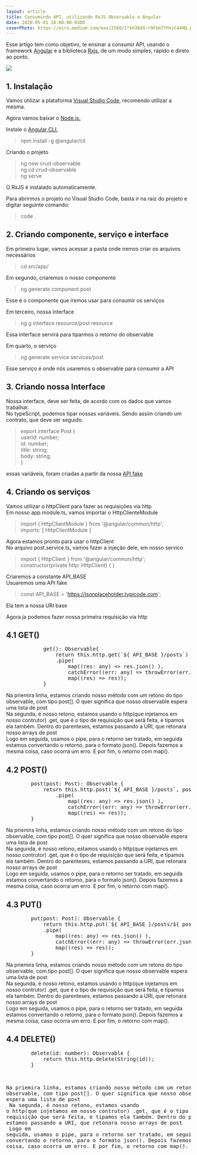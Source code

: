 ```yaml
---
layout: article
title: Consumindo API, utilizando RxJS Observable e Angular
date: 2020-05-01 18:00:00-0300
coverPhoto: https://miro.medium.com/max/2560/1*kh36dX-r9FGmTYhVzC44HQ.png
---
```


Esse artigo tem como objetivo, te ensinar a consumir API, usando o framework <a href="https://angular.io/" target="_blank">Angular</a> e a biblioteca <a href="https://rxjs-dev.firebaseapp.com/" target="_blank">Rxjs</a>, de um modo simples, rápido e direto ao ponto.

![](https://miro.medium.com/max/2560/1*kh36dX-r9FGmTYhVzC44HQ.png)

## 1. Instalação

Vamos utilizar a plataforma <a href="https://code.visualstudio.com/" target="_blank">Visual Studio Code</a>, recomendo utilizar a mesma.

Agora vamos baixar o <a href="https://nodejs.org/en/" target="_blank">Node.js.</a>

Instale o <a href="https://cli.angular.io/" target="_blank">Angular CLI.</a>
> npm install -g @angular/cli 

Criando o projeto

> ng new crud-observable<br>
> ng cd crud-observable<br>
> ng serve<br>

O RxJS é instalado automaticamente.

Para abrirmos o projeto no Visual Studio Code, basta ir na raiz do projeto e digitar seguinte comando:

> code .

## 2. Criando componente, serviço e interface

Em primeiro lugar, vamos acessar a pasta onde iremos criar os arquivos necessários
> cd src/app/

Em segundo, criaremos o nosso componente 

> ng generate component post

Esse é o componente que iremos usar para consumir os serviços<br>

Em terceiro, nossa interface

> ng g interface resource/post resource

Essa interface servirá para tiparmos o retorno do observable

Em quarto, o serviço 

> ng generate service services/post

Esse serviço é onde nós usaremos o observable para consumir a API

## 3. Criando nossa Interface

Nossa interface, deve ser feita, de  acordo com os dados que vamos trabalhar.<br>
No typeScript, podemos tipar nossas variáveis. Sendo assim criando um contrato, que deve ser seguido.

> export interface Post {<br>
>     userId: number;<br>
>     id: number;<br>
>     title: string;<br>
>     body: string;<br>
> }

essas variáveis, foram criadas a partir da nossa <a href="https://jsonplaceholder.typicode.com/posts" target="_blank">API fake</a>

## 4. Criando os serviços

Vamos utilizar o httpClient para fazer as requisições via http<br> 
Em nosso app.module.ts, vamos importar o HttpClienteModule

> import { HttpClientModule } from '@angular/common/http';<br>
> imports: [ HttpClientModule ]<br>

Agora estamos pronto para usar o httpClient<br>
No arquivo post.service.ts, vamos fazer a injeção dele, em nosso servico

> import { HttpClient } from '@angular/common/http';<br>
> constructor(private http: HttpClient) { }

Criaremos a constante API_BASE<br>
Usuaremos uma API fake

> const API_BASE = 'https://jsonplaceholder.typicode.com'; 

Ela tem a nossa URI base<br>

Agora ja podemos fazer nossa primeira requisição via http<br>

## 4.1 GET()

<pre class="pure">
            get(): Observable<Post[]>{
                return this.http.get<Post[]>(`${ API_BASE }/posts`)
                .pipe(
                    map((res: any) => res.json() ),
                    catchError((err: any) => throwError(err.json())),
                    map((res) => res));
            }
</pre>

Na priemira linha, estamos criando nosso método com um retono do tipo observable, com tipo post[]. O quer significa que nosso observable espera uma lista de post<br>
Na segunda, é nosso retono, estamos usando o http(que injetamos em nosso contrutor) .get, que é o tipo de requisição que será feita, e tipamos ela também. Dentro do parenteses, estamos passando a URI, que retonara nosso arrays de post<br>
Logo em seguida, usamos o pipe, para o retorno ser tratado, em seguida estamos convertando o retorno, para o formato json(). Depois fazemos a mesma coisa, caso ocorra um erro. E por fim, o retorno com map().

## 4.2 POST()

<pre class="pure">
        post(post: Post): Observable<Post> {
            return this.http.post(`${ API_BASE }/posts`, post)
                .pipe(
                    map((res: any) => res.json() ),
                    catchError((err: any) => throwError(err.json())),
                    map((res) => res));
        }
</pre>

Na priemira linha, estamos criando nosso método com um retono do tipo observable, com tipo post[]. O quer significa que nosso observable espera uma lista de post<br>
Na segunda, é nosso retono, estamos usando o http(que injetamos em nosso contrutor) .get, que é o tipo de requisição que será feita, e tipamos ela também. Dentro do parenteses, estamos passando a URI, que retonara nosso arrays de post<br>
Logo em seguida, usamos o pipe, para o retorno ser tratado, em seguida estamos convertando o retorno, para o formato json(). Depois fazemos a mesma coisa, caso ocorra um erro. E por fim, o retorno com map().

## 4.3 PUT()

<pre class="pure">
        put(post: Post): Observable<Post> {
            return this.http.put(`${ API_BASE }/posts/${ post.id }`, post)
            .pipe(
                map((res: any) => res.json() ),
                catchError((err: any) => throwError(err.json())),
                map((res) => res));
        }
</pre>

Na priemira linha, estamos criando nosso método com um retono do tipo observable, com tipo post[]. O quer significa que nosso observable espera uma lista de post<br>
Na segunda, é nosso retono, estamos usando o http(que injetamos em nosso contrutor) .get, que é o tipo de requisição que será feita, e tipamos ela também. Dentro do parenteses, estamos passando a URI, que retonara nosso arrays de post<br>
Logo em seguida, usamos o pipe, para o retorno ser tratado, em seguida estamos convertando o retorno, para o formato json(). Depois fazemos a mesma coisa, caso ocorra um erro. E por fim, o retorno com map().

## 4.4 DELETE()

<pre class="pure">
        delete(id: number): Observable<Object> {
            return this.http.delete(String(id));
        }
</pre>

Na priemira linha, estamos criando nosso método com um retono do tipo observable, com tipo post[]. O quer significa que nosso observable espera uma lista de post<br>
Na segunda, é nosso retono, estamos usando o http(que injetamos em nosso contrutor) .get, que é o tipo de requisição que será feita, e tipamos ela também. Dentro do parenteses, estamos passando a URI, que retonara nosso arrays de post<br>
Logo em seguida, usamos o pipe, para o retorno ser tratado, em seguida estamos convertando o retorno, para o formato json(). Depois fazemos a mesma coisa, caso ocorra um erro. E por fim, o retorno com map().
